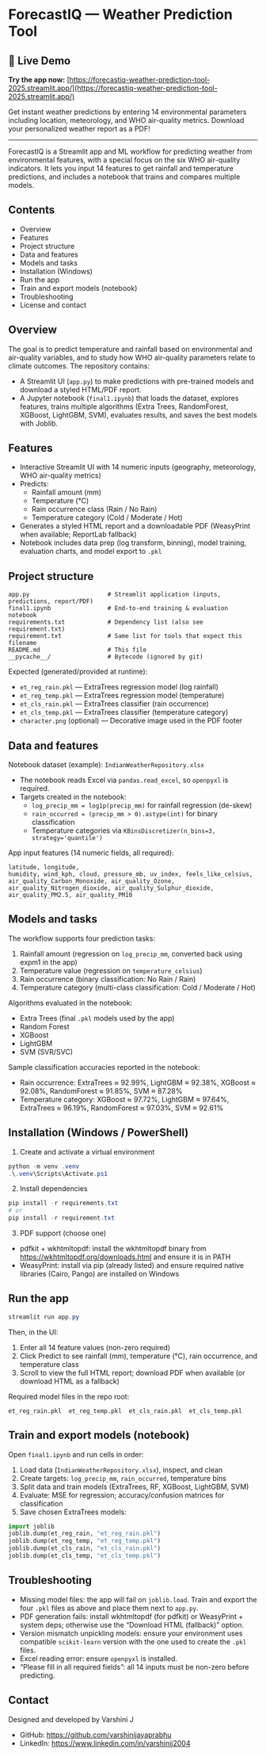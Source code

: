 # ForecastIQ — Weather Prediction Tool

## 🚀 Live Demo
**Try the app now:** [https://forecastiq-weather-prediction-tool-2025.streamlit.app/](https://forecastiq-weather-prediction-tool-2025.streamlit.app/)

Get instant weather predictions by entering 14 environmental parameters including location, meteorology, and WHO air-quality metrics. Download your personalized weather report as a PDF!

---

ForecastIQ is a Streamlit app and ML workflow for predicting weather from environmental features, with a special focus on the six WHO air-quality indicators. It lets you input 14 features to get rainfall and temperature predictions, and includes a notebook that trains and compares multiple models.

## Contents
- Overview
- Features
- Project structure
- Data and features
- Models and tasks
- Installation (Windows)
- Run the app
- Train and export models (notebook)
- Troubleshooting
- License and contact

## Overview
The goal is to predict temperature and rainfall based on environmental and air-quality variables, and to study how WHO air-quality parameters relate to climate outcomes. The repository contains:
- A Streamlit UI (`app.py`) to make predictions with pre-trained models and download a styled HTML/PDF report.
- A Jupyter notebook (`final1.ipynb`) that loads the dataset, explores features, trains multiple algorithms (Extra Trees, RandomForest, XGBoost, LightGBM, SVM), evaluates results, and saves the best models with Joblib.

## Features
- Interactive Streamlit UI with 14 numeric inputs (geography, meteorology, WHO air-quality metrics)
- Predicts:
	- Rainfall amount (mm)
	- Temperature (°C)
	- Rain occurrence class (Rain / No Rain)
	- Temperature category (Cold / Moderate / Hot)
- Generates a styled HTML report and a downloadable PDF (WeasyPrint when available; ReportLab fallback)
- Notebook includes data prep (log transform, binning), model training, evaluation charts, and model export to `.pkl`

## Project structure
```
app.py                      # Streamlit application (inputs, predictions, report/PDF)
final1.ipynb                # End-to-end training & evaluation notebook
requirements.txt            # Dependency list (also see requirement.txt)
requirement.txt             # Same list for tools that expect this filename
README.md                   # This file
__pycache__/                # Bytecode (ignored by git)
```

Expected (generated/provided at runtime):
- `et_reg_rain.pkl` — ExtraTrees regression model (log rainfall)
- `et_reg_temp.pkl` — ExtraTrees regression model (temperature)
- `et_cls_rain.pkl` — ExtraTrees classifier (rain occurrence)
- `et_cls_temp.pkl` — ExtraTrees classifier (temperature category)
- `character.png` (optional) — Decorative image used in the PDF footer

## Data and features
Notebook dataset (example): `IndianWeatherRepository.xlsx`
- The notebook reads Excel via `pandas.read_excel`, so `openpyxl` is required.
- Targets created in the notebook:
	- `log_precip_mm = log1p(precip_mm)` for rainfall regression (de-skew)
	- `rain_occurred = (precip_mm > 0).astype(int)` for binary classification
	- Temperature categories via `KBinsDiscretizer(n_bins=3, strategy='quantile')`

App input features (14 numeric fields, all required):
```
latitude, longitude,
humidity, wind_kph, cloud, pressure_mb, uv_index, feels_like_celsius,
air_quality_Carbon_Monoxide, air_quality_Ozone,
air_quality_Nitrogen_dioxide, air_quality_Sulphur_dioxide,
air_quality_PM2.5, air_quality_PM10
```

## Models and tasks
The workflow supports four prediction tasks:
1) Rainfall amount (regression on `log_precip_mm`, converted back using expm1 in the app)
2) Temperature value (regression on `temperature_celsius`)
3) Rain occurrence (binary classification: No Rain / Rain)
4) Temperature category (multi-class classification: Cold / Moderate / Hot)

Algorithms evaluated in the notebook:
- Extra Trees (final `.pkl` models used by the app)
- Random Forest
- XGBoost
- LightGBM
- SVM (SVR/SVC)

Sample classification accuracies reported in the notebook:
- Rain occurrence: ExtraTrees ≈ 92.99%, LightGBM ≈ 92.38%, XGBoost ≈ 92.08%, RandomForest ≈ 91.85%, SVM ≈ 87.28%
- Temperature category: XGBoost ≈ 97.72%, LightGBM ≈ 97.64%, ExtraTrees ≈ 96.19%, RandomForest ≈ 97.03%, SVM ≈ 92.61%

## Installation (Windows / PowerShell)
1) Create and activate a virtual environment
```powershell
python -m venv .venv
.\.venv\Scripts\Activate.ps1
```
2) Install dependencies
```powershell
pip install -r requirements.txt
# or
pip install -r requirement.txt
```
3) PDF support (choose one)
- pdfkit + wkhtmltopdf: install the wkhtmltopdf binary from https://wkhtmltopdf.org/downloads.html and ensure it is in PATH
- WeasyPrint: install via pip (already listed) and ensure required native libraries (Cairo, Pango) are installed on Windows

## Run the app
```powershell
streamlit run app.py
```
Then, in the UI:
1) Enter all 14 feature values (non-zero required)
2) Click Predict to see rainfall (mm), temperature (°C), rain occurrence, and temperature class
3) Scroll to view the full HTML report; download PDF when available (or download HTML as a fallback)

Required model files in the repo root:
```
et_reg_rain.pkl  et_reg_temp.pkl  et_cls_rain.pkl  et_cls_temp.pkl
```

## Train and export models (notebook)
Open `final1.ipynb` and run cells in order:
1) Load data (`IndianWeatherRepository.xlsx`), inspect, and clean
2) Create targets: `log_precip_mm`, `rain_occurred`, temperature bins
3) Split data and train models (ExtraTrees, RF, XGBoost, LightGBM, SVM)
4) Evaluate: MSE for regression; accuracy/confusion matrices for classification
5) Save chosen ExtraTrees models:
```python
import joblib
joblib.dump(et_reg_rain, "et_reg_rain.pkl")
joblib.dump(et_reg_temp, "et_reg_temp.pkl")
joblib.dump(et_cls_rain, "et_cls_rain.pkl")
joblib.dump(et_cls_temp, "et_cls_temp.pkl")
```

## Troubleshooting
- Missing model files: the app will fail on `joblib.load`. Train and export the four `.pkl` files as above and place them next to `app.py`.
- PDF generation fails: install wkhtmltopdf (for pdfkit) or WeasyPrint + system deps; otherwise use the “Download HTML (fallback)” option.
- Version mismatch unpickling models: ensure your environment uses compatible `scikit-learn` version with the one used to create the `.pkl` files.
- Excel reading error: ensure `openpyxl` is installed.
- “Please fill in all required fields”: all 14 inputs must be non-zero before predicting.

## Contact

Designed and developed by Varshini J
- GitHub: https://github.com/varshinijayaprabhu
- LinkedIn: https://www.linkedin.com/in/varshinij2004
